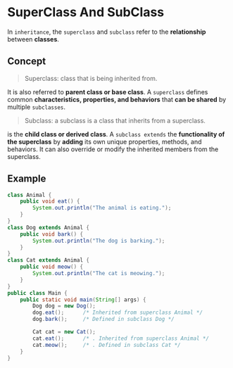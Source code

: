 # SuperClass And SubClass
In `inheritance`, the `superclass` and `subclass` refer to the **relationship** between **classes**. 

## Concept
>Superclass: class that is being inherited from.

It is also referred to **parent class or base class**. A `superclass` defines common **characteristics, properties, and behaviors** that **can be shared** by multiple `subclasses`.

>Subclass: a subclass is a class that inherits from a superclass.

is the **child class or derived class**. A `subclass extends` the **functionality of the superclass** by **adding** its own unique properties, methods, and behaviors. It can also override or modify the inherited members from the superclass.

## Example
```java
class Animal {
    public void eat() {
        System.out.println("The animal is eating.");
    }
}
class Dog extends Animal {
    public void bark() {
        System.out.println("The dog is barking.");
    }
}
class Cat extends Animal {
    public void meow() {
        System.out.println("The cat is meowing.");
    }
}
public class Main {
    public static void main(String[] args) {
        Dog dog = new Dog();
        dog.eat();      /* Inherited from superclass Animal */
        dog.bark();     /* Defined in subclass Dog */

        Cat cat = new Cat();
        cat.eat();      /* . Inherited from superclass Animal */
        cat.meow();     /* . Defined in subclass Cat */
    }
}
